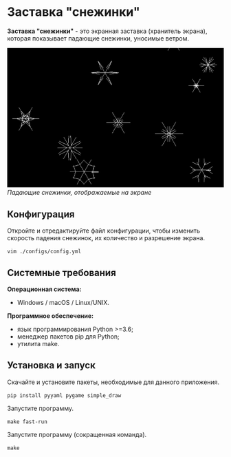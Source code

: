 # Заставка "снежинки"

**Заставка "снежинки"** - это экранная заставка (хранитель экрана), которая показывает падающие снежинки, уносимые ветром.

![Снежинки](./snowflakes.png "Падающие снежинки")\
*Падающие снежинки, отображаемые на экране*

## Конфигурация

Откройте и отредактируйте файл конфигурации, чтобы изменить скорость падения снежинок, их количество и разрешение экрана.

```
vim ./configs/config.yml
```

## Системные требования

**Операционная система:**

- Windows / macOS / Linux/UNIX.

**Программное обеспечение:**

- язык программирования Python >=3.6;
- менеджер пакетов pip для Python;
- утилита make.

## Установка и запуск

Скачайте и установите пакеты, необходимые для данного приложения.

```
pip install pyyaml pygame simple_draw
```

Запустите программу.

```
make fast-run
```

Запустите программу (сокращенная команда).

```
make
```
